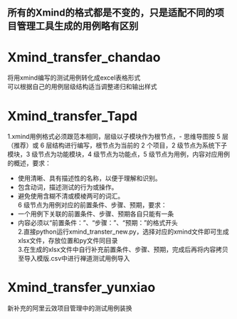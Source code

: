 ## 所有的Xmind的格式都是不变的，只是适配不同的项目管理工具生成的用例略有区别  
# Xmind_transfer_chandao
将用xmind编写的测试用例转化成excel表格形式  
可以根据自己的用例层级结构适当调整递归和输出样式  
# Xmind_transfer_Tapd  
1.xmind用例格式必须跟范本相同，层级以子模块作为根节点，- 思维导图按 5 层（推荐）或 6 层结构进行编写，根节点为当前的 2 个项目，2 级节点为系统下子模块，3 级节点为功能模块，4 级节点为功能点，5 级节点为用例，内容对应用例的概述，要求：
  - 使用清晰、具有描述性的名称，以便于理解和识别。  
  - 包含动词，描述测试的行为或操作。  
  - 避免使用含糊不清或模棱两可的词汇。  
  6 级节点为用例对应的前置条件、步骤、预期，要求：  
  - 一个用例下关联的前置条件、步骤、预期各自只能有一条  
  - 内容必须以“前置条件：”、“步骤：”、“预期：”的格式开头  
2.直接python运行xmind_transter_new.py，选择对应的xmind文件即可生成xlsx文件，存放位置和py文件同目录  
3.在生成的xlsx文件中自行补充前置条件、步骤、预期，完成后再将内容拷贝至导入模版.csv中进行禅道测试用例导入  
# Xmind_transfer_yunxiao  
新补充的阿里云效项目管理中的测试用例装换  
